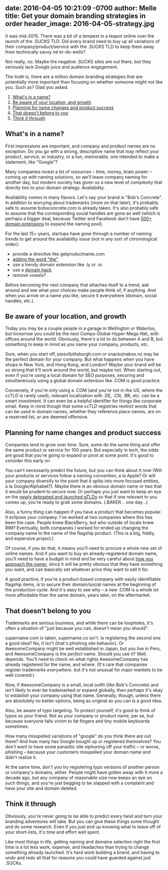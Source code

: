 date: 2016-04-05 10:21:09 -0700
author: Melle
title: Get your domain branding strategies in order
header_image: 2016-04-05-strategy.jpg
----

<!-- excerpt -->

It was mid-2015. There was a bit of a tempest in a teapot online over the launch of the .SUCKS TLD. Did every brand need to buy up all variations of their company/product/service with the .SUCKS TLD to keep them away from technically savvy ne'er-do-wells?

Not really, no. Maybe the negative .SUCKS sites are out there, but they seriously lack Google juice and audience engagement.

The truth is, there are a million domain branding strategies that are potentially more important than focusing on whether someone might not like you. Such as? Glad you asked.

<!-- /excerpt -->

1. [What's in a name?](#section-1)
2. [Be aware of your location, and growth](#section-2)
3. [Planning for name changes and product success](#section-3)
4. [That doesn't belong to you](#section-4)
5. [Think it through](#section-5)

<h2 id="section-1">What's in a name?</h2>

First impressions are important, and company and product names are no exception. Do you go with a strong, descriptive name that may reflect your product, service, or industry, or a fun, memorable, one intended to make a statement, like "Google"? 

Many companies invest a lot of resources – time, money, brain power – coming up with naming solutions, so we'll leave company naming for another day, but modern society has given us a new level of complexity that directly ties to your domain strategy. Availability. 

Availability comes in many flavors. Let's say your brand is "Bob's Concrete". In addition to worrying about trademarks (more on that later), it's probably safe to assume bobsconcrete.com is already taken. It's also probably safe to assume that the corresponding social handles are gone as well (which is perhaps a bigger deal, because Twitter and Facebook don't have [500+ domain extensions](https://iwantmyname.com/domains/domain-name-registration-list-of-extensions) to expand the naming pool).

For the last 15+ years, startups have gone through a number of naming trends to get around the availability issue (not in any sort of chronological order):

+ provide a directive like getproductname.com
+ [adding the word "the"](http://domain.me/how-thefacebook-com-became-facebook-com/)
+ use a trendy domain extension like .ly or .io
+ use a [domain hack](https://iwantmyname.com/blog/2015/04/everything-you-need-to-know-about-domain-hacks.html)
+ remove vowels?

Before becoming the next company that attaches itself to a trend, ask around and see what your choices make people think of, if anything. And when you arrive on a name you like, secure it everywhere (domain, social handles, etc.). 

<h2 id="section-2">Be aware of your location, and growth</h2>

Today you may be a couple people in a garage in Wellington or Waterloo, but tomorrow you could be the next Compu-Global-Hyper-Mega-Net, with offices around the world. Obviously, there's a lot to do between A and B, but something to keep in mind as you name your company, products, etc. 

Sure, when you start off, piesofpittsburgh.com or snacksinabox.nz may be the perfect domain for your company. But what happens when you have shops in New York, and Hong Kong, and London? Maybe your brand will be so strong that it'll work around the world, but maybe not. When starting out, even if you're using a local domain for SEO purposes, securing and simultaneously using a global domain extension like .COM is good practice.

Conversely, if you're only using a .COM (and you're not in the US, where the ccTLD is rarely used), relevant localization with .DE, .CN, .BR, etc. can be a smart investment. It can even be a helpful identifier for things like corporate email. Keep in mind though that some ccTLD registries restrict words that can be used in domain names, whether they reference place names, are on a reserved list, or are deemed offensive.

<h2 id="section-3">Planning for name changes and product success</h2>

Companies tend to grow over time. Sure, some do the same thing and offer the same product or service for 100 years. But especially in tech, the odds are good that you're going to expand or pivot at some point. It's good to consider this early on. 

You can't necessarily predict the future, but you can think about it now (Will your products or services follow a naming convention, a la Apple? Or will your company diversify to the point that it splits into more focused entities, a la Google/Alphabet?). Maybe there is an obvious domain name or two that it would be prudent to secure now. Or perhaps you just want to keep an eye on the [newly delegated and launched gTLDs](https://iwantmyname.com/domains/new-gtld-domain-extensions) so that if one relevant to you comes up, you're ready to grab some domains. (.BAKER... one day...)

Also, a funny thing can happen if you have a product that becomes popular. It eclipses your company. I've worked at two companies where this has been the case. People knew BlackBerry, but who outside of locals knew RIM? Eventually, both companies I worked for ended up changing the company name to the name of the flagship product. (This is a big, fiddly, and expensive project.)

Of course, if you do that, it means you'll need to procure a whole new set of online names. And if you want to buy an already-registered domain name, you'll need to have a budget in mind and be very careful about [how you approach the owner](https://iwantmyname.com/blog/2015/04/contacting-the-owner-of-a-domain-you-want-to-buy.html), since it will be pretty obvious that they have something you want, and can basically set whatever price they want to sell it for.

A good practice, if you're a product-based company with easily identifiable flagship items, is to secure their domain/social names at the beginning of the production cycle. And it's easy to see why – a new .COM is a whole lot more affordable than the same domain, years later, on the aftermarket. 

<h2 id="section-4">That doesn't belong to you</h2>

Trademarks are serious business, and while there can be loopholes, it's often a situation of "just because you can, doesn't mean you should".

supername.com is taken, supername.co isn't. Is registering the second one a good idea? No, it isn't (that's phishing site behavior). Or AwesomeCompany might be well established in Japan, but you live in Peru, and AwesomeCompany is the *perfect* name. Should you use it? Well, depends. You'll need to check on what rights AwesomeCompany has already registered for the name, and where. (It's rare that companies register trademarks *everywhere*, but it's not unusual for major markets to be well covered.)

Now, if AwesomeCompany is a small, local outfit (like Bob's Concrete) and isn't likely to ever be trademarked or expand globally, then perhaps it's okay to establish your company using that name. Generally, though, unless there are absolutely no better options, being as original as you can is a good idea.

Also, be aware of typo targeting. To protect yourself, it's good to think of typos as your friend. Not as your company or product name, per se, but because everyone falls victim to fat fingers and tiny mobile keyboards sometimes. 

How many misspelled variations of "google" do you think there are out there? And how many has Google bought up or registered themselves? You don't want to have some parasitic site siphoning off your traffic – or worse, phishing – because your customers misspelled your domain name and didn't realize it. 

At the same time, don't *you* try registering typo versions of another person or company's domains, either. People might have gotten away with it more a decade ago, but any company of reasonable size now keeps an eye on such things, and you're just begging to be slapped with a complaint and have your site and domain deleted.

<h2 id="section-5">Think it through</h2>

Obviously, you're never going to be able to predict every twist and turn your branding adventures will take. But you can give these things some thought and do some research. Even if you just end up knowing what to leave off of your short-lists, it's time and effort well spent.

Like most things in life, getting naming and domains selection right the first time is a lot less work, expense, and headaches than trying to change something already launched. It's hard work building a brand, and having to undo and redo all that for reasons you could have guarded against just .SUCKs.